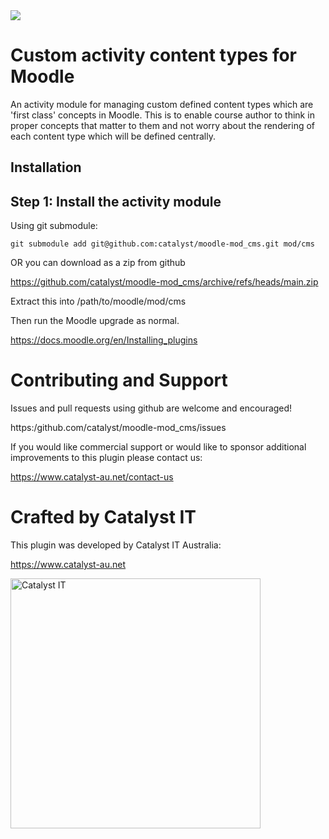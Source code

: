 <a href="https://github.com/catalyst/moodle-mod_cms/actions">
<img src="https://github.com/catalyst/moodle-mod_cms/workflows/ci/badge.svg">
</a>

# Custom activity content types for Moodle

An activity module for managing custom defined content types which are 'first class' concepts in Moodle. This is to enable course author to think in proper concepts that matter to them and not worry about the rendering of each content type which will be defined centrally.

## Installation

Step 1: Install the activity module
-----------------------------------

Using git submodule:
```
git submodule add git@github.com:catalyst/moodle-mod_cms.git mod/cms
```

OR you can download as a zip from github

https://github.com/catalyst/moodle-mod_cms/archive/refs/heads/main.zip

Extract this into /path/to/moodle/mod/cms

Then run the Moodle upgrade as normal.

https://docs.moodle.org/en/Installing_plugins

# Contributing and Support

Issues and pull requests using github are welcome and encouraged!

https:/github.com/catalyst/moodle-mod_cms/issues

If you would like commercial support or would like to sponsor additional improvements to this plugin please contact us:

https://www.catalyst-au.net/contact-us

# Crafted by Catalyst IT
This plugin was developed by Catalyst IT Australia:

https://www.catalyst-au.net

<img alt="Catalyst IT" src="https://cdn.rawgit.com/CatalystIT-AU/moodle-auth_saml2/master/pix/catalyst-logo.svg" width="400">
